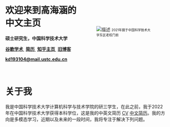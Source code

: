 <div style="display: flex; align-items: center; justify-content: space-between;">  
  <h1>欢迎来到高海涵的中文主页  
  <div style="margin-top: 20px; font-size: 14px;">  
    <p>  
      硕士研究生，中国科学技术大学
      <!-- 这是一段关于我主页的文字介绍。你可以在这里写一些关于你自己的信息，或者提供一些额外的链接和资源。  
      希望你在这里能找到有用的信息，并享受浏览我的主页！   -->
    </p>  
    <div class="wrapper">
      <div>
      <a style="margin: 0 5px 0 0" href="https://scholar.google.com.sg/citations?user=TE7lbQwAAAAJ&hl=en">
          <!-- <i class="ai ai-google-scholar" style="font-size:1.2rem"></i>
           -->
          谷歌学术
      </a> 
      <a style="margin: 0 5px 0 0" href="https://drive.google.com/file/d/1-jOFyVDDH6-CR6xTUBX5Bku93zy-7YLj/view?usp=sharing">
          <!-- <i class="ai ai-google-scholar" style="font-size:1.2rem"></i>
           -->
          简历
      </a> 
      <a style="margin: 0 5px 0 0" href="https://www.zhihu.com/people/ustcer-5">
          <!-- <i class="ai ai-google-scholar" style="font-size:1.2rem"></i>
           -->
          知乎主页
      </a>
      <a style="margin: 0 5px 0 0" href="gaoustcer.github.io">
          <!-- <i class="ai ai-google-scholar" style="font-size:1.2rem"></i>
           -->
          旧博客
      </a>
      </div>
    </div>
    <p>
    <a style="margin: 0 5px 0 0" href="kd193104@mail.ustc.edu.cn">
        kd193104@mail.ustc.edu.cn
    </a>
    </p>
    <!-- <p>
    <div class="social-icons">
        <a style="margin: 0 5px 0 0" href="https://scholar.google.com.sg/citations?user=TE7lbQwAAAAJ&hl=en">
          <i class="ai ai-google-scholar" style="font-size:1.2rem"></i>
        </a>  
    </div>
    </p> -->
  </div>
  </h1>
  <figure>
  <img src="https://s2.loli.net/2024/10/25/Cq6s7DEWtA8U32i.jpg" alt="描述" style="max-height: 200px; max-width: 200px;"> 
  <figurecaption  style="font-size: 10px;">
  2021年摄于中国科学技术大学东区老校门前 
  
  </figurecaption>
  </figure>
  <!-- 调整图片大小 -->  
</div>

# 关于我
我是中国科学技术大学计算机科学与技术学院的研三学生，在此之前，我于2022年在中国科学技术大学获得本科学位，这是我的中英文简历 [CV](https://drive.google.com/file/d/1-jOFyVDDH6-CR6xTUBX5Bku93zy-7YLj/view?usp=sharing)  [中文简历](https://drive.google.com/file/d/16KI5c-mxscEvvarNvjn6a5akq2l8lvCt/view?usp=sharing)。我的方向是多模态学习，近期以及未来的一段时间，我将专注于解决下列问题。
